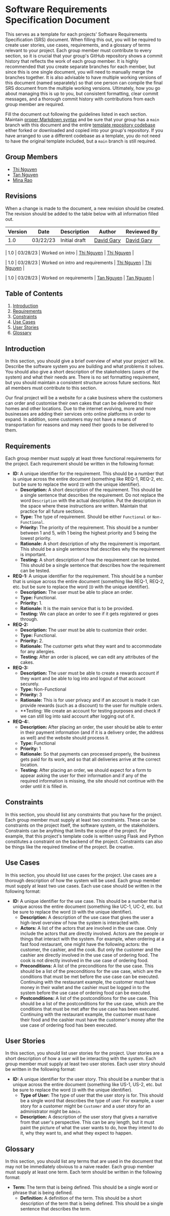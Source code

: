 # Software Requirements Specification Document

This serves as a template for each projects' Software Requirements Specification (SRS) document. When filling this out, you will be required to create user stories, use cases, requirements, and a glossary of terms relevant to your project. Each group member must contribute to every section, so it is crucial that your group's GitHub repository shows a commit history that reflects the work of each group member. It is highly recommended that you create separate branches for each member, but since this is one single document, you will need to manually merge the branches together. It is also advisable to have multiple working versions of this document (named separately) so that one person can compile the final SRS document from the multiple working versions. Ultimately, how you go about managing this is up to you, but consistent formatting, clear commit messages, and a thorough commit history with contributions from each group member are required.

Fill the document out following the guidelines listed in each section. Maintain [proper Markdown syntax](https://www.markdownguide.org/basic-syntax/) and be sure that your group has a `main` branch with this document and the entire [template repository codebase](https://github.com/david-gary/onlineStoreTemplate) either forked or downloaded and copied into your group's repository. If you have arranged to use a different codebase as a template, you do not need to have the original template included, but a `main` branch is still required.

## Group Members

* [Thi Nguyen](mailto:mnguye49@uncc.edu)
* [Tan Nguyen](mailto:tnguy241@uncc.edu)
* [Mina Rao](mailto:mrao11@uncc.edu)

## Revisions

When a change is made to the document, a new revision should be created. The revision should be added to the table below with all information filled out.

| Version | Date | Description | Author | Reviewed By |
| --- | --- | --- | --- | --- |
| 1.0 | 03/22/23 | Initial draft | [David Gary](mailto:dgary9@uncc.edu) | [David Gary](mailto:dgary@uncc.edu) |
 
| 1.0 | 03/28/23 | Worked on intro | [Thi Nguyen](mailto:mnguye49@uncc.edu) | [Thi Nguyen](mailto:mnguye49@uncc.edu) |

| 1.0 | 03/28/23 | Worked on intro and requirements | [Thi Nguyen](mailto:mnguye49@uncc.edu) | [Thi Nguyen](mailto:mnguye49@uncc.edu) |

| 1.0 | 03/28/23 | Worked on requirements | [Tan Nguyen](mailto:tnguy241@uncc.edu) | [Tan Nguyen](mailto:tnguy241@uncc.edu) |

## Table of Contents

1. [Introduction](#introduction)
2. [Requirements](#requirements)
3. [Constraints](#constraints)
4. [Use Cases](#use-cases)
5. [User Stories](#user-stories)
6. [Glossary](#glossary)

## Introduction

In this section, you should give a brief overview of what your project will be. Describe the software system you are building and what problems it solves. You should also give a short description of the stakeholders (users of the system) and what their needs are. There is no set formatting requirement, but you should maintain a consistent structure across future sections. Not all members must contribute to this section. 


Our final project will be a website for a cake business where the customers can order and customise their own cakes that can be delivered to their homes and other locations. Due to the internet evolving, more and more businesses are adding their services onto online platforms in order to expand. In addition, some customers may not have a means of transportation for reasons and may need their goods to be delivered to them.

## Requirements

Each group member must supply at least three functional requirements for the project. Each requirement should be written in the following format:

* **ID:** A unique identifier for the requirement. This should be a number that is unique across the entire document (something like REQ-1, REQ-2, etc. but be sure to replace the word `ID` with the unique identifier).
  * **Description:** A short description of the requirement. This should be a single sentence that describes the requirement. Do not replace the word `Description` with the actual description. Put the description in the space where these instructions are written. Maintain that practice for all future sections.
  * **Type:** The type of requirement. Should be either `Functional` or `Non-Functional`.
  * **Priority:** The priority of the requirement. This should be a number between 1 and 5, with 1 being the highest priority and 5 being the lowest priority.
  * **Rationale:** A short description of why the requirement is important. This should be a single sentence that describes why the requirement is important.
  * **Testing:** A short description of how the requirement can be tested. This should be a single sentence that describes how the requirement can be tested.
* **REQ-1:** A unique identifier for the requirement. This should be a number that is unique across the entire document (something like REQ-1, REQ-2, etc. but be sure to replace the word `ID` with the unique identifier).
  * **Description:** The user must be able to place an order.
  * **Type:** Functional.
  * **Priority:** 1.
  * **Rationale:** It is the main service that is to be provided.
  * **Testing:** We can place an order to see if it gets registered or goes through.
* **REQ-2:**
  * **Description:** The user must be able to customize their order.
  * **Type:** Functional.
  * **Priority:** 2.
  * **Rationale:** The customer gets what they want and to accommodate for any allergies.
  * **Testing:** After an order is placed, we can edit any attributes of the cakes.
* **REQ-3:**
  * **Description:** The user must be able to create a rewards account if they want and be able to log into and logout of that account securely.
  * **Type:** Non-Functional
  * **Priority:** 3
  * **Rationale:** This is for user privacy and if an account is made it can provide rewards (such as a discount) to the user for multiple orders.
  * **Testing: We create an account for testing purposes and check if we can still log into said account after logging out of it.
* **REQ-4:**.
  * **Description:** After placing an order, the user should be able to enter in their payment information (and if it is a delivery order, the address as well) and the website should process it.
  * **Type:** Functional
  * **Priority:** 1
  * **Rationale:** So that payments can processed properly, the business gets paid for its work,  and so that all deliveries arrive at the correct location.
  * **Testing:** After placing an order, we should expect for a form to appear asking the user for their information and if any of the required information is missing, the site should not continue with the order until it is filled in.

## Constraints

In this section, you should list any constraints that you have for the project. Each group member must supply at least two constraints. These can be constraints on the project itself, the software system, or the stakeholders. Constraints can be anything that limits the scope of the project. For example, that this project's template code is written using Flask and Python constitutes a constraint on the backend of the project. Constraints can also be things like the required timeline of the project. Be creative.

## Use Cases

In this section, you should list use cases for the project. Use cases are a thorough description of how the system will be used. Each group member must supply at least two use cases. Each use case should be written in the following format:

* **ID:** A unique identifier for the use case. This should be a number that is unique across the entire document (something like UC-1, UC-2, etc. but be sure to replace the word `ID` with the unique identifier).
  * **Description:** A description of the use case that gives the user a high-level overview of how the system is interacted with.
  * **Actors:** A list of the actors that are involved in the use case. Only include the actors that are directly involved. Actors are the people or things that interact with the system. For example, when ordering at a fast food restaurant, one might have the following actors: the customer, the cashier, and the cook. But only the customer and the cashier are directly involved in the use case of ordering food. The cook is not directly involved in the use case of ordering food.
  * **Preconditions:** A list of the preconditions for the use case. This should be a list of the preconditions for the use case, which are the conditions that must be met before the use case can be executed. Continuing with the restaurant example, the customer must have money in their wallet and the cashier must be logged in to the system before the use case of ordering food can be executed.
  * **Postconditions:** A list of the postconditions for the use case. This should be a list of the postconditions for the use case, which are the conditions that must be met after the use case has been executed. Continuing with the restaurant example, the customer must have their food and the cashier must have the customer's money after the use case of ordering food has been executed.

## User Stories

In this section, you should list user stories for the project. User stories are a short description of how a user will be interacting with the system. Each group member must supply at least two user stories. Each user story should be written in the following format:

* **ID:** A unique identifier for the user story. This should be a number that is unique across the entire document (something like US-1, US-2, etc. but be sure to replace the word `ID` with the unique identifier).
  * **Type of User:** The type of user that the user story is for. This should be a single word that describes the type of user. For example, a user story for a customer might be `Customer` and a user story for an administrator might be `Admin`.
  * **Description:** A description of the user story that gives a narrative from that user's perspective. This can be any length, but it must paint the picture of what the user wants to do, how they intend to do it, why they want to, and what they expect to happen.

## Glossary

In this section, you should list any terms that are used in the document that may not be immediately obvious to a naive reader. Each group member must supply at least one term. Each term should be written in the following format:

* **Term:** The term that is being defined. This should be a single word or phrase that is being defined.
  * **Definition:** A definition of the term. This should be a short description of the term that is being defined. This should be a single sentence that describes the term.
